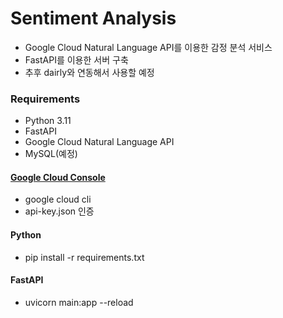 # Sentiment Analysis
- Google Cloud Natural Language API를 이용한 감정 분석 서비스
- FastAPI를 이용한 서버 구축
- 추후 dairly와 연동해서 사용할 예정
### Requirements
- Python 3.11
- FastAPI
- Google Cloud Natural Language API
- MySQL(예정)
#### [Google Cloud Console](https://cloud.google.com/?hl=ko)
- google cloud cli
- api-key.json 인증
#### Python
- pip install -r requirements.txt

#### FastAPI
- uvicorn main:app --reload